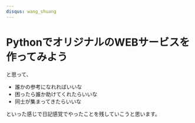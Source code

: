 ```yaml
---
disqus: wang_shuang
---
```


# PythonでオリジナルのWEBサービスを作ってみよう

と思って、

- 誰かの参考になれればいいな
- 困ったら誰か助けてくれたらいいな
- 同士が集まってきたらいいな

といった感じで日記感覚でやったことを残していこうと思います。
